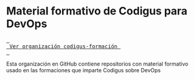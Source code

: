 # Material formativo de Codigus para DevOps

[<kbd> <br> Ver organización codigus-formación <br> </kbd>][KBD]

[KBD]: https://github.com/codigus-formacion

Esta organización en GitHub contiene repositorios con material formativo usado en las formaciones que imparte Codigus sobre DevOps
